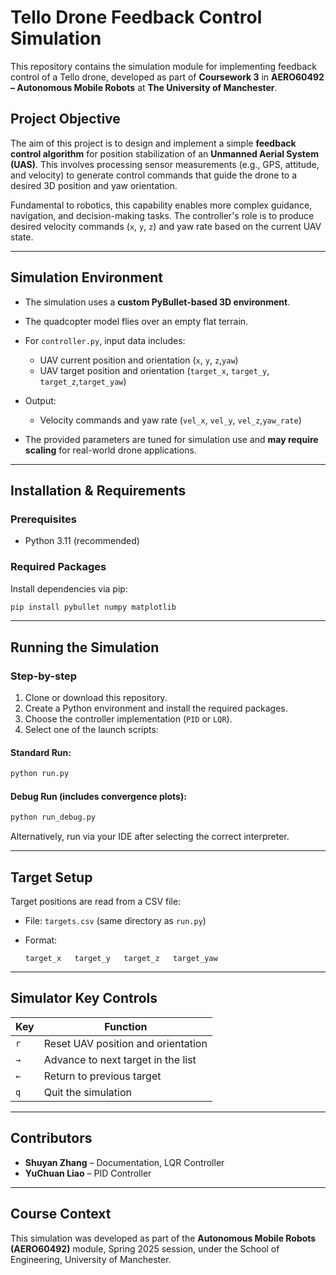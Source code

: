 # **Tello Drone Feedback Control Simulation**

This repository contains the simulation module for implementing feedback control of a Tello drone, developed as part of **Coursework 3** in **AERO60492 – Autonomous Mobile Robots** at **The University of Manchester**.

## **Project Objective**

The aim of this project is to design and implement a simple **feedback control algorithm** for position stabilization of an **Unmanned Aerial System (UAS)**. This involves processing sensor measurements (e.g., GPS, attitude, and velocity) to generate control commands that guide the drone to a desired 3D position and yaw orientation.

Fundamental to robotics, this capability enables more complex guidance, navigation, and decision-making tasks. The controller's role is to produce desired velocity commands (`x`, `y`, `z`) and yaw rate based on the current UAV state.

---

## **Simulation Environment**

* The simulation uses a **custom PyBullet-based 3D environment**.
* The quadcopter model flies over an empty flat terrain.
* For `controller.py`, input data includes:

  * UAV current position and orientation (`x`, `y`, `z`,`yaw`)
  * UAV target position and orientation (`target_x`, `target_y`, `target_z`,`target_yaw`)
* Output:

  * Velocity commands and yaw rate (`vel_x`, `vel_y`, `vel_z`,`yaw_rate`)
* The provided parameters are tuned for simulation use and **may require scaling** for real-world drone applications.

---

## **Installation & Requirements**

### Prerequisites

* Python 3.11 (recommended)

### Required Packages

Install dependencies via pip:

```bash
pip install pybullet numpy matplotlib
```

---

## **Running the Simulation**

### Step-by-step

1. Clone or download this repository.
2. Create a Python environment and install the required packages.
3. Choose the controller implementation (`PID` or `LQR`).
4. Select one of the launch scripts:

#### Standard Run:

```bash
python run.py
```

#### Debug Run (includes convergence plots):

```bash
python run_debug.py
```

Alternatively, run via your IDE after selecting the correct interpreter.

---

## **Target Setup**

Target positions are read from a CSV file:

* File: `targets.csv` (same directory as `run.py`)
* Format:

  ```
  target_x   target_y   target_z   target_yaw
  ```

---

## **Simulator Key Controls**


| Key  | Function                           |
| ---- | ---------------------------------- |
| `r`  | Reset UAV position and orientation |
| `→` | Advance to next target in the list |
| `←` | Return to previous target          |
| `q`  | Quit the simulation                |

---

## **Contributors**

* **Shuyan Zhang** – Documentation, LQR Controller
* **YuChuan Liao** – PID Controller

---

## **Course Context**

This simulation was developed as part of the **Autonomous Mobile Robots (AERO60492)** module, Spring 2025 session, under the School of Engineering, University of Manchester.
